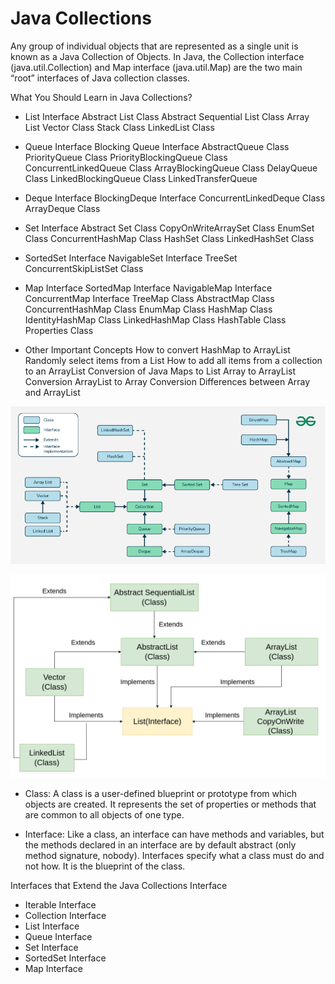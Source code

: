 # Java Collections

Any group of individual objects that are represented as a single unit is known as a Java Collection of Objects.
In Java, the Collection interface (java.util.Collection) and Map interface (java.util.Map) are the two main “root” interfaces of Java collection classes.

What You Should Learn in Java Collections?

- List Interface
    Abstract List Class
    Abstract Sequential List Class
    Array List
    Vector Class
    Stack Class
    LinkedList Class

- Queue Interface
    Blocking Queue Interface
    AbstractQueue Class
    PriorityQueue Class
    PriorityBlockingQueue Class
    ConcurrentLinkedQueue Class
    ArrayBlockingQueue Class
    DelayQueue Class
    LinkedBlockingQueue Class
    LinkedTransferQueue
  
- Deque Interface
    BlockingDeque Interface
    ConcurrentLinkedDeque Class
    ArrayDeque Class
    
- Set Interface
    Abstract Set Class
    CopyOnWriteArraySet Class
    EnumSet Class
    ConcurrentHashMap Class
    HashSet Class
    LinkedHashSet Class
    
- SortedSet Interface
    NavigableSet Interface
    TreeSet
    ConcurrentSkipListSet 
    Class
    
- Map Interface
    SortedMap Interface
    NavigableMap Interface
    ConcurrentMap Interface
    TreeMap Class
    AbstractMap Class
    ConcurrentHashMap Class
    EnumMap Class
    HashMap Class
    IdentityHashMap Class
    LinkedHashMap Class
    HashTable Class
    Properties Class
    
- Other Important Concepts
    How to convert HashMap to ArrayList
    Randomly select items from a List
    How to add all items from a collection to an ArrayList
    Conversion of Java Maps to List
    Array to ArrayList Conversion
    ArrayList to Array Conversion
    Differences between Array and ArrayList



![img_1.png](img_1.png)


![img_2.png](img_2.png)



- Class: A class is a user-defined blueprint or prototype from which objects are created. It represents the set of properties or methods that are common to all objects of one type.

- Interface: Like a class, an interface can have methods and variables, but the methods declared in an interface are by default abstract (only method signature, nobody). Interfaces specify what a class must do and not how. It is the blueprint of the class.


Interfaces that Extend the Java Collections Interface
- Iterable Interface
- Collection Interface
- List Interface
- Queue Interface
- Set Interface
- SortedSet Interface
- Map Interface